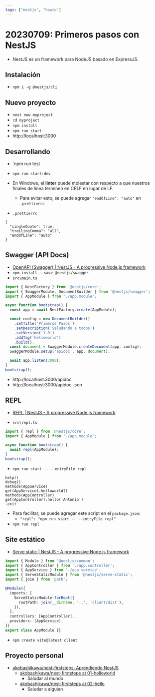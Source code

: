 ```yaml
---
tags: ["nestjs", "howto"]
---
```

# 20230709: Primeros pasos con NestJS

- NestJS es un framework para NodeJS basado en ExpressJS.

## Instalación

- `npm i -g @nestjs/cli`

## Nuevo proyecto

- `nest new myproject`
- `cd myproject`
- `npm install`
- `npm run start`
- http://localhost:3000

## Desarrollando

- `npm run test
- `npm run start:dev`
- En Windows, el **linter** puede molestar con respecto a que nuestros finales de línea terminen en CRLF en lugar de LF.
	- Para evitar esto, se puede agregar `"endOfLine": "auto"` en  `.prettierrc`

- `.prettierrc`
```
{
  "singleQuote": true,
  "trailingComma": "all",
  "endOfLine": "auto"
}
```

## Swagger (API Docs)

- [OpenAPI (Swagger) | NestJS - A progressive Node.js framework](https://docs.nestjs.com/openapi/introduction)
- `npm install --save @nestjs/swagger`
- `src\main.ts`

```ts
import { NestFactory } from '@nestjs/core';
import { SwaggerModule, DocumentBuilder } from '@nestjs/swagger';
import { AppModule } from './app.module';

async function bootstrap() {
  const app = await NestFactory.create(AppModule);

  const config = new DocumentBuilder()
    .setTitle('Primeros Pasos')
    .setDescription('Saludando a todos')
    .setVersion('1.0')
    .addTag('helloworld')
    .build();
  const document = SwaggerModule.createDocument(app, config);
  SwaggerModule.setup('apidoc', app, document);

  await app.listen(3000);
}
bootstrap();
```

- http://localhost:3000/apidoc
- http://localhost:3000/apidoc-json

## REPL

- [REPL | NestJS - A progressive Node.js framework](https://docs.nestjs.com/recipes/repl)

- `src\repl.ts`
```ts
import { repl } from '@nestjs/core';
import { AppModule } from './app.module';

async function bootstrap() {
  await repl(AppModule);
}
bootstrap();
```

- `npm run start -- --entryFile repl`

```
help()
debug()
methods(AppService)
get(AppService).helloworld()
methods(AppController)
get(AppController).hello('Antonio')
.exit
```

- Para facilitar, se puede agregar este script en el `package.json`:
	- `"repl": "npm run start -- --entryFile repl"`
- `npm run repl`

## Site estático

- [Serve static | NestJS - A progressive Node.js framework](https://docs.nestjs.com/recipes/serve-static)

```ts
import { Module } from '@nestjs/common';
import { AppController } from './app.controller';
import { AppService } from './app.service';
import { ServeStaticModule } from '@nestjs/serve-static';
import { join } from 'path';

@Module({
  imports: [
    ServeStaticModule.forRoot({
      rootPath: join(__dirname, '..', 'client/dist'),
    }),
  ],
  controllers: [AppController],
  providers: [AppService],
})
export class AppModule {}

```

- `npm create vite@latest client`

## Proyecto personal

- [akobashikawa/nest-firststeps: Aprendiendo NestJS](https://github.com/akobashikawa/nest-firststeps)
	- [akobashikawa/nest-firststeps at 01-helloworld](https://github.com/akobashikawa/nest-firststeps/tree/01-helloworld)
		- Saludar al mundo
	- [akobashikawa/nest-firststeps at 02-hello](https://github.com/akobashikawa/nest-firststeps/tree/02-hello)
		- Saludar a alguien